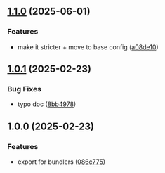 ## [1.1.0](https://github.com/rodbe-io/tsconfig/compare/v1.0.1...v1.1.0) (2025-06-01)


### Features

* make it stricter + move to base config ([a08de10](https://github.com/rodbe-io/tsconfig/commit/a08de10b83c08e10c5ae4566debd651f7a6fb248))

## [1.0.1](https://github.com/rodbe-io/tsconfig/compare/v1.0.0...v1.0.1) (2025-02-23)


### Bug Fixes

* typo doc ([8bb4978](https://github.com/rodbe-io/tsconfig/commit/8bb49787d4bdf229e0ecd72509dfc595f181d7a5))

## 1.0.0 (2025-02-23)


### Features

* export for bundlers ([086c775](https://github.com/rodbe-io/tsconfig/commit/086c775b5ce601fec8e2fdda2c365180948212bb))
